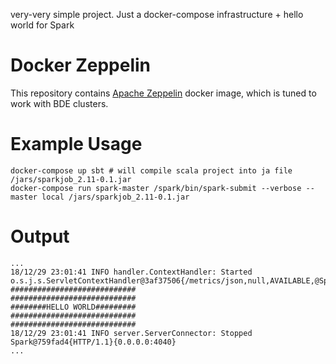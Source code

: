 very-very simple project. Just a docker-compose infrastructure + hello world for Spark
# Docker Zeppelin

This repository contains [Apache Zeppelin](https://zeppelin.apache.org/) docker image, which is tuned to work with BDE clusters.

# Example Usage
```
docker-compose up sbt # will compile scala project into ja file /jars/sparkjob_2.11-0.1.jar
docker-compose run spark-master /spark/bin/spark-submit --verbose --master local /jars/sparkjob_2.11-0.1.jar
```

# Output
```
...
18/12/29 23:01:41 INFO handler.ContextHandler: Started o.s.j.s.ServletContextHandler@3af37506{/metrics/json,null,AVAILABLE,@Spark}
############################
############################
########HELLO WORLD#########
############################
############################
18/12/29 23:01:41 INFO server.ServerConnector: Stopped Spark@759fad4{HTTP/1.1}{0.0.0.0:4040}
...
```

